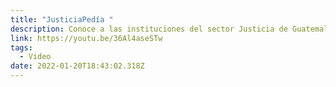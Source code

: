```yaml
---
title: "JusticiaPedía "
description: Conoce a las instituciones del sector Justicia de Guatemala
link: https://youtu.be/36Al4aseSTw
tags:
  - Video
date: 2022-01-20T18:43:02.318Z
---
```

